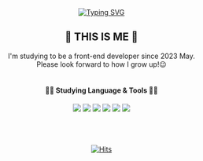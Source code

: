 <div align ="center">
 <!--HEADER-->
  <a href="https://git.io/typing-svg"><img src="https://readme-typing-svg.demolab.com?font=Lobster&size=30&pause=1000&color=BB2649&center=true&width=404&lines=Hi+there%2C+I'm+Jiyoung" alt="Typing SVG" /></a>
  
 <!--BODY-->  
  ## 🌼 THIS IS ME 🌼
  I'm studying to be a front-end developer since 2023 May.<br/>
  Please look forward to how I grow up!😉
  <br/><br/>
  
  #### 👨‍💻 Studying Language & Tools 👨‍💻
<img src="https://img.shields.io/badge/html5-E34F26?style=for-the-badge&logo=html5&logoColor=white"/> <img src="https://img.shields.io/badge/CSS3-1572B6?style=for-the-badge&logo=CSS3&logoColor=white"/> <img src="https://img.shields.io/badge/javascript-F7DF1E?style=for-the-badge&logo=javascript&logoColor=white"/> <img src="https://img.shields.io/badge/React-61DAFB?style=for-the-badge&logo=React&logoColor=white"/> <img src="https://img.shields.io/badge/visualstudiocode-007ACC?style=for-the-badge&logo=visualstudiocode&logoColor=white"/> <img src="https://img.shields.io/badge/github-181717?style=for-the-badge&logo=github&logoColor=white"/>

  
  
  <br/><br/><br/>
  [![Hits](https://hits.seeyoufarm.com/api/count/incr/badge.svg?url=https%3A%2F%2Fgithub.com%2FYoungdev96%2Fhit-counter&count_bg=%23BB2649&title_bg=%23C1B3A6&icon=&icon_color=%23E7E7E7&title=hits&edge_flat=false)](https://hits.seeyoufarm.com)
  </div>

</div>
